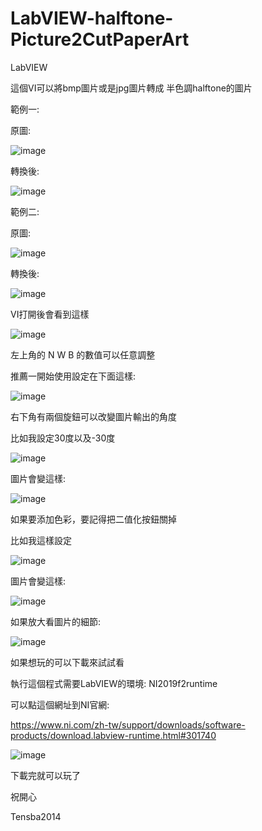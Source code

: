 # LabVIEW-halftone-Picture2CutPaperArt
LabVIEW


這個VI可以將bmp圖片或是jpg圖片轉成 半色調halftone的圖片

範例一:

原圖:

![image](https://user-images.githubusercontent.com/103232200/162353880-9340695e-2fd9-4c2e-acca-f86ba5f07694.png)

轉換後:

![image](https://user-images.githubusercontent.com/103232200/162353918-c21ab96b-afbe-467c-928e-d6cd0cd488aa.png)


範例二:

原圖:

![image](https://user-images.githubusercontent.com/103232200/162354064-cdfd49f8-87d3-4f5f-8ea8-27f261ac5673.png)

轉換後:

![image](https://user-images.githubusercontent.com/103232200/162354115-b75e5430-5a21-4d87-a1ad-a3de2f9d5f09.png)


VI打開後會看到這樣

![image](https://user-images.githubusercontent.com/103232200/162354351-0ce95f88-0471-4aaf-81a1-a35456bb8471.png)

左上角的 N W B 的數值可以任意調整

推薦一開始使用設定在下面這樣:

![image](https://user-images.githubusercontent.com/103232200/162354489-e7769b7d-811d-4c00-9352-747f97244812.png)


右下角有兩個旋鈕可以改變圖片輸出的角度

比如我設定30度以及-30度

![image](https://user-images.githubusercontent.com/103232200/162354613-a5db3d0a-d42b-42dc-ac7b-23f36980972c.png)

圖片會變這樣:

![image](https://user-images.githubusercontent.com/103232200/162354744-186bd18b-c0d3-4060-a8d7-8992e5f4e540.png)



如果要添加色彩，要記得把二值化按鈕關掉

比如我這樣設定

![image](https://user-images.githubusercontent.com/103232200/162355115-049cae68-9280-42bf-8306-5a5e965f576a.png)

圖片會變這樣:

![image](https://user-images.githubusercontent.com/103232200/162355172-d58b8aa7-938f-4a4c-9218-78971721ef12.png)

如果放大看圖片的細節:

![image](https://user-images.githubusercontent.com/103232200/162355231-a4a1053a-fec1-43fd-af11-327b5a37209b.png)


如果想玩的可以下載來試試看

執行這個程式需要LabVIEW的環境: NI2019f2runtime

可以點這個網址到NI官網:

https://www.ni.com/zh-tw/support/downloads/software-products/download.labview-runtime.html#301740

![image](https://user-images.githubusercontent.com/103232200/162355655-e64090a3-f382-4a32-b79b-102ae35f74e7.png)


下載完就可以玩了

祝開心


Tensba2014

















